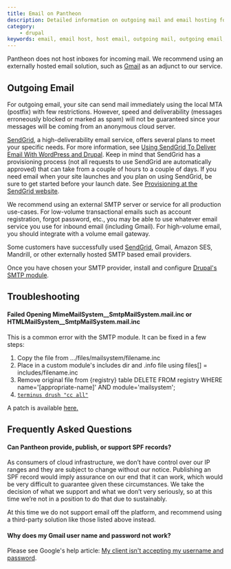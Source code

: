 ```yaml
---
title: Email on Pantheon
description: Detailed information on outgoing mail and email hosting for your Pantheon Drupal or WordPress site.
category:
    - drupal
keywords: email, email host, host email, outgoing mail, outgoing email, email solution, sendgrid, smtp, external, external smtp server, external smtp, spf record, spf records, spf, dns records, dns, exim
---
```

Pantheon does not host inboxes for incoming mail. We recommend using an externally hosted email solution, such as [Gmail](http://www.google.com/intl/en/enterprise/apps/business/index.html) as an adjunct to our service.

## Outgoing Email

For outgoing email, your site can send mail immediately using the local MTA (postfix) with few restrictions. However, speed and deliverability (messages erroneously blocked or marked as spam) will not be guaranteed since your messages will be coming from an anonymous cloud server.  

[SendGrid](https://sendgrid.com/), a high-deliverability email service, offers several plans to meet your specific needs. For more information, see [Using SendGrid To Deliver Email With WordPress and Drupal](/docs/guides/using-sendgrid-to-deliver-email-with-wordpress-and-drupal/). Keep in mind that SendGrid has a provisioning process (not all requests to use SendGrid are automatically approved) that can take from a couple of hours to a couple of days. If you need email when your site launches and you plan on using SendGrid, be sure to get started before your launch date. See [Provisioning at the SendGrid website](https://sendgrid.com/docs/Glossary/provisioning.html).

We recommend using an external SMTP server or service for all production use-cases. For low-volume transactional emails such as account registration, forgot password, etc., you may be able to use whatever email service you use for inbound email (including Gmail). For high-volume email, you should integrate with a volume email gateway.

Some customers have successfully used [SendGrid](/docs/guides/using-sendgrid-to-deliver-email-with-wordpress-and-drupal/), Gmail, Amazon SES, Mandrill, or other externally hosted SMTP based email providers.

Once you have chosen your SMTP provider, install and configure [Drupal's SMTP module](http://drupal.org/project/smtp).

## Troubleshooting

#### Failed Opening MimeMailSystem\_\_SmtpMailSystem.mail.inc or HTMLMailSystem\_\_SmtpMailSystem.mail.inc

This is a common error with the SMTP module. It can be fixed in a few steps:

1. Copy the file from .../files/mailsystem/filename.inc
2. Place in a custom module's includes dir and .info file using files[] = includes/filename.inc
3. Remove original file from {registry} table DELETE FROM registry WHERE name='[appropriate-name]' AND module='mailsystem';
4. [`terminus drush "cc all"`](https://github.com/pantheon-systems/cli)

A patch is available [here.](https://drupal.org/node/1369736#comment-5644064)

## Frequently Asked Questions

#### Can Pantheon provide, publish, or support SPF records?

As consumers of cloud infrastructure, we don’t have control over our IP ranges and they are subject to change without our notice. Publishing an SPF record would imply assurance on our end that it can work, which would be very difficult to guarantee given these circumstances. We take the decision of what we support and what we don’t very seriously, so at this time we’re not in a position to do that due to sustainably.

At this time we do not support email off the platform, and recommend using a third-party solution like those listed above instead.

#### Why does my Gmail user name and password not work?

Please see Google's help article: [My client isn't accepting my username and password](https://support.google.com/mail/answer/14257?p=client_login&rd=1).

